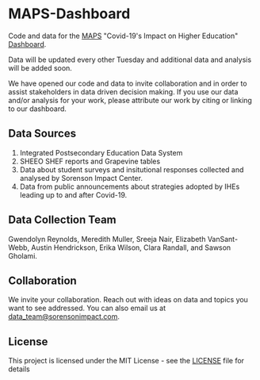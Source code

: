 # MAPS-Dashboard

Code and data for the [MAPS](https://www.sorensonimpact.com/maps) "Covid-19's Impact on Higher Education" [Dashboard](https://sicdata.shinyapps.io/MAPS-dash/). 

Data will be updated every other Tuesday and additional data and analysis will be added soon.

We have opened our code and data to invite collaboration and in order to assist stakeholders in data driven decision making. If you use our data and/or analysis for your work, please attribute our work by citing or linking to our dashboard. 

## Data Sources
1. Integrated Postsecondary Education Data System
2. SHEEO SHEF reports and Grapevine tables
3. Data about student surveys and insitutional responses collected and analysed by Sorenson Impact Center. 
4. Data from public announcements about strategies adopted by IHEs leading up to and after Covid-19.

## Data Collection Team
Gwendolyn Reynolds, Meredith Muller, Sreeja Nair, Elizabeth VanSant-Webb, Austin Hendrickson, Erika Wilson, Clara Randall, and Sawson Gholami. 

## Collaboration
We invite your collaboration. Reach out with ideas on data and topics you want to see addressed. You can also email us at data_team@sorensonimpact.com. 




## License
This project is licensed under the MIT License - see the [LICENSE](https://github.com/Sorenson-Impact/MAPS-Dashboard/blob/master/LICENSE) file for details
